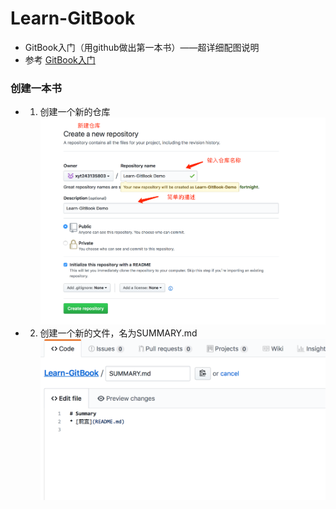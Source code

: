 # Learn-GitBook
- GitBook入门（用github做出第一本书）——超详细配图说明
- 参考 [GitBook入门](http://blog.csdn.net/hk2291976/article/details/51173850)

### 创建一本书
- 1. 创建一个新的仓库
![](/assets/QQ20180224-174702@2x.png)
- 2. 创建一个新的文件，名为SUMMARY.md
![](/assets/QQ20180224-175125@2x.png)

